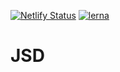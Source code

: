[![Netlify Status](https://api.netlify.com/api/v1/badges/fc592fd4-5fe8-4e89-8c74-b6d0d73944c3/deploy-status)](https://app.netlify.com/sites/wonderful-benz-c8a110/deploys)
[![lerna](https://img.shields.io/badge/maintained%20with-lerna-cc00ff.svg)](https://lerna.js.org/)

# JSD
